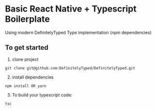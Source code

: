 # Basic React Native + Typescript Boilerplate   
Using modern DefinitelyTyped Type implementation (npm dependencies)

## To get started   

1. clone project   
```
git clone git@github.com:DefinitelyTyped/DefinitelyTyped.git
```

2. install dependencies   
```
npm install OR yarn
```

3. To build your typescript code:   
```
tsc
```